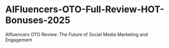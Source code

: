 # AIFluencers-OTO-Full-Review-HOT-Bonuses-2025
AIfluencers OTO Review: The Future of Social Media Marketing and Engagement

